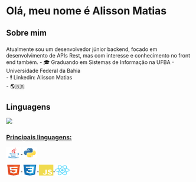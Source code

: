 <h1>Olá, meu nome é Alisson Matias</h1>

<h2>Sobre mim</h2>
<h3></h3>Atualmente sou um desenvolvedor júnior backend, focado em desenvolvimento de APIs Rest, mas com interesse e conhecimento no front end também.</h3> 
-  🎓 Graduando em Sistemas de Informação na <a href="https://www.ufba.br" target="_blank" style="text-decoration: none; color: inherit">UFBA</a> - Universidade Federal da Bahia <br>
-  🕴 Linkedin: <a href="https://www.linkedin.com/in/alisson-matias" target="_blank" style="text-decoration: none; color: inherit">Alisson Matias</a> <br>
-  🌎🇧🇷
<h3> </h3>
<h2>Linguagens</h2>
  <div align="left">
    <a href="https://github.com/Alissonmds00">
    <!-- <img height="145em" src="https://github-readme-stats.vercel.app/api?username=Alissonmds00&show_icons=true&theme=radical&include_all_commits=true&count_private=true"/> -->
    <img height="160em" src="https://github-readme-stats.vercel.app/api/top-langs/?username=Alissonmds00&layout=compact&langs_count=8&theme=radical"/>
  </div>
  <h3>Principais linguagens:</h3>
  <div class= "principais-linguagens" style="display: inline_block">
    <img align="center" alt="Alisson-Python" height="30" width="40" src="https://raw.githubusercontent.com/devicons/devicon/master/icons/java/java-original.svg">
    <img align="center" alt="Alisson-Python" height="30" width="40" src="https://raw.githubusercontent.com/devicons/devicon/master/icons/python/python-original.svg">
</div>
  <div class="frameworks">
    
  </div>
  <div style="display: inline_block"><br>
  <img align="center" alt="Alisson-HTML" height="30" width="40" src="https://raw.githubusercontent.com/devicons/devicon/master/icons/html5/html5-original.svg">
  <img align="center" alt="Alisson-CSS" height="30" width="40" src="https://raw.githubusercontent.com/devicons/devicon/master/icons/css3/css3-original.svg">
  <img align="center" alt="Alisson-js" height="30" width="40" src="https://raw.githubusercontent.com/devicons/devicon/master/icons/javascript/javascript-plain.svg">


  <img align="center" alt="Alisson-Python" height="30" width="40" src="https://raw.githubusercontent.com/devicons/devicon/master/icons/react/react-original.svg">
  </div>
  

  

